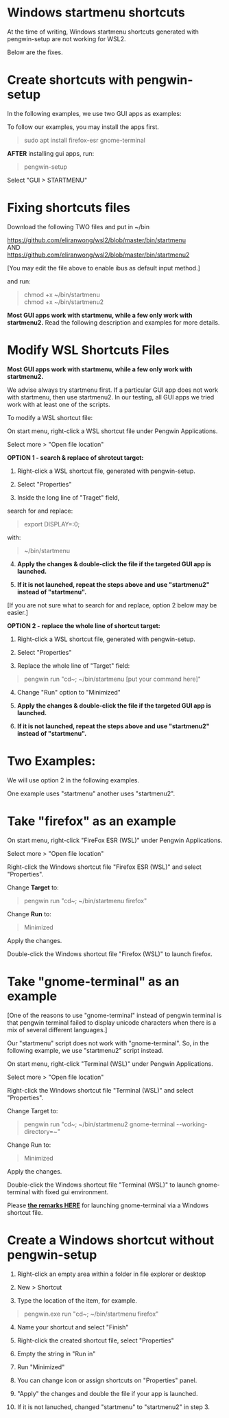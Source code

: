 # Windows startmenu shortcuts

At the time of writing, Windows startmenu shortcuts generated with pengwin-setup are not working for WSL2.

Below are the fixes.

# Create shortcuts with pengwin-setup

In the following examples, we use two GUI apps as examples:

To follow our examples, you may install the apps first.

> sudo apt install firefox-esr gnome-terminal

<b>AFTER</b> installing gui apps, run:

> pengwin-setup

Select "GUI > STARTMENU"

# Fixing shortcuts files

Download the following TWO files and put in ~/bin

https://github.com/eliranwong/wsl2/blob/master/bin/startmenu<br>
AND<br>
https://github.com/eliranwong/wsl2/blob/master/bin/startmenu2

[You may edit the file above to enable ibus as default input method.]

and run:

> chmod +x ~/bin/startmenu<br>
> chmod +x ~/bin/startmenu2

<b>Most GUI apps work with startmenu, while a few only work with startmenu2.</b>  Read the following description and examples for more details.

# Modify WSL Shortcuts Files

<b>Most GUI apps work with startmenu, while a few only work with startmenu2.</b>

We advise always try startmenu first.  If a particular GUI app does not work with startmenu, then use startmenu2.  In our testing, all GUI apps we tried work with at least one of the scripts.

To modify a WSL shortcut file:

On start menu, right-click a WSL shortcut file under Pengwin Applications.

Select more > "Open file location"

<b>OPTION 1 - search & replace of shrotcut target:</b>

1) Right-click a WSL shortcut file, generated with pengwin-setup.

2) Select "Properties"

3) Inside the long line of "Traget" field,

search for and replace:

> export DISPLAY=:0;

with:

> ~/bin/startmenu

4) <b>Apply the changes & double-click the file if the targeted GUI app is launched.</b>

5) <b>If it is not launched, repeat the steps above and use "startmenu2" instead of "startmenu".</b>

[If you are not sure what to search for and replace, option 2 below may be easier.]

<b>OPTION 2 - replace the whole line of shortcut target:</b>

1) Right-click a WSL shortcut file, generated with pengwin-setup.

2) Select "Properties"

3) Replace the whole line of "Target" field:

> pengwin run "cd~; ~/bin/startmenu [put your command here]"

4) Change "Run" option to "Minimized"

5) <b>Apply the changes & double-click the file if the targeted GUI app is launched.</b>

6) <b>If it is not launched, repeat the steps above and use "startmenu2" instead of "startmenu".</b>

# Two Examples:

We will use option 2 in the following examples.

One example uses "startmenu" another uses "startmenu2".

# Take "firefox" as an example

On start menu, right-click "FireFox ESR (WSL)" under Pengwin Applications.

Select more > "Open file location"

Right-click the Windows shortcut file "Firefox ESR (WSL)" and select "Properties".

Change <b>Target</b> to:

> pengwin run "cd~; ~/bin/startmenu firefox"

Change <b>Run</b> to:

> Minimized

Apply the changes.

Double-click the Windows shortcut file "Firefox (WSL)" to launch firefox.

# Take "gnome-terminal" as an example

[One of the reasons to use "gnome-terminal" instead of pengwin terminal is that pengwin terminal failed to display unicode characters when there is a mix of several different languages.]

Our "startmenu" script does not work with "gnome-terminal".  So, in the following example, we use "startmenu2" script instead.

On start menu, right-click "Terminal (WSL)" under Pengwin Applications.

Select more > "Open file location"

Right-click the Windows shortcut file "Terminal (WSL)" and select "Properties".

Change Target to:

> pengwin run "cd~; ~/bin/startmenu2 gnome-terminal --working-directory=\~"

Change Run to:

> Minimized

Apply the changes.

Double-click the Windows shortcut file "Terminal (WSL)" to launch gnome-terminal with fixed gui environment.

Please <b><a href="https://github.com/eliranwong/wsl2/blob/master/gui_tricks/terminal.md#remarks">the remarks HERE</a></b> for launching gnome-terminal via a Windows shortcut file.

# Create a Windows shortcut without pengwin-setup

1) Right-click an empty area within a folder in file explorer or desktop

2) New > Shortcut

3) Type the location of the item, for example. 

> pengwin.exe run "cd~; ~/bin/startmenu firefox"

4) Name your shortcut and select "Finish"

5) Right-click the created shortcut file, select "Properties"

6) Empty the string in "Run in"

7) Run "Minimized"

8) You can change icon or assign shortcuts on "Properties" panel.

9) "Apply" the changes and double the file if your app is launched.

10) If it is not lanuched, changed "startmenu" to "startmenu2" in step 3.
